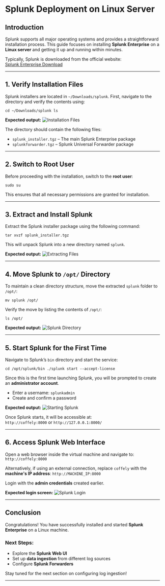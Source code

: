 Splunk Deployment on Linux Server
=================================

Introduction
------------

Splunk supports all major operating systems and provides a straightforward installation process. This guide focuses on installing **Splunk Enterprise** on a **Linux server** and getting it up and running within minutes.

Typically, Splunk is downloaded from the official website:  
[Splunk Enterprise Download](https://www.splunk.com/en_us/download/splunk-enterprise.html?locale=en_us)

* * *

1\. Verify Installation Files
-----------------------------

Splunk installers are located in `~/Downloads/splunk`. First, navigate to the directory and verify the contents using:

`cd ~/Downloads/splunk
ls` 

**Expected output:**  ![Installation Files](https://github.com/0xAll3nC/Splunk-Setting-Up-a-Home-SOC-Lab/blob/main/screenshots/1_splunk_dls_ls.png)

The directory should contain the following files:

*   `splunk_installer.tgz` – The main Splunk Enterprise package
*   `splunkforwarder.tgz` – Splunk Universal Forwarder package

* * *

2\. Switch to Root User
-----------------------

Before proceeding with the installation, switch to the **root user**:

`sudo su` 

This ensures that all necessary permissions are granted for installation.

* * *

3\. Extract and Install Splunk
------------------------------

Extract the Splunk installer package using the following command:

`tar xvzf splunk_installer.tgz` 

This will unpack Splunk into a new directory named `splunk`.

**Expected output:**  ![Extracting Files](https://github.com/0xAll3nC/Splunk-Setting-Up-a-Home-SOC-Lab/blob/main/screenshots/2_splunk_dls_tar.png)

* * *

4\. Move Splunk to `/opt/` Directory
------------------------------------

To maintain a clean directory structure, move the extracted `splunk` folder to `/opt/`:

`mv splunk /opt/` 

Verify the move by listing the contents of `/opt/`:

`ls /opt/` 

**Expected output:**  ![Splunk Directory](https://github.com/0xAll3nC/Splunk-Setting-Up-a-Home-SOC-Lab/blob/main/screenshots/3_splunk_dls_ls_dir.png)

* * *

5\. Start Splunk for the First Time
-----------------------------------

Navigate to Splunk’s `bin` directory and start the service:

`cd /opt/splunk/bin
./splunk start --accept-license` 

Since this is the first time launching Splunk, you will be prompted to create an **administrator account**.

*   Enter a username: `splunkadmin`
*   Create and confirm a password

**Expected output:**  ![Starting Splunk](https://github.com/0xAll3nC/Splunk-Setting-Up-a-Home-SOC-Lab/blob/main/screenshots/4_splunk_dls_start.png)

Once Splunk starts, it will be accessible at:  
`http://coffely:8000` or `http://127.0.0.1:8000/`

* * *

6\. Access Splunk Web Interface
-------------------------------

Open a web browser inside the virtual machine and navigate to: `http://coffely:8000` 

Alternatively, if using an external connection, replace `coffely` with the **machine's IP address**: `http://MACHINE_IP:8000` 

Login with the **admin credentials** created earlier.

**Expected login screen:**  ![Splunk Login](https://github.com/0xAll3nC/Splunk-Setting-Up-a-Home-SOC-Lab/blob/main/screenshots/5_splunk_dls_login.png)

* * *

Conclusion
----------

Congratulations! You have successfully installed and started **Splunk Enterprise** on a Linux machine.

### Next Steps:

*   Explore the **Splunk Web UI**
*   Set up **data ingestion** from different log sources
*   Configure **Splunk Forwarders**

Stay tuned for the next section on configuring log ingestion!

* * *
